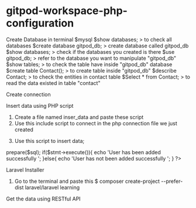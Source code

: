 # gitpod-workspace-php-configuration

Create Database in terminal
$mysql
$show databases; > to check all databases
$create database gitpod_db; > create database called gitpod_db
$show databases; > check if the databases you created is there
$use gitpod_db; > refer to the database you want to manipulate "gitpod_db"
$show tables; > to check the table have inside "gitpod_db" database
$create table Contact(); > to create table inside "gitpod_db"
$describe Contact; > to check the entities in contact table
$Select * from Contact; > to read the data existed in table "contact"

Create connection
<?php
    $con = mysqli_connect("127.0.0.1", "root", "", "gitpod_db"); 
//server, username, password, database_name
    if($con){
        echo 'Connected successfully';
    }else{
        echo 'Failed to connect';
    }
?>

Insert data using PHP script
1. Create a file named inser_data and paste these script
2. Use this include script to connect in the php connection file we just created
<?php
include_once 'connection.php';
?>
3. Use this script to insert data;
<?php
$sql="INSERT INTO Contact (contactId,firstName,lastName,email,age,salary,address) VALUES (2, 'Alyssia', 'Manzo', 'allysia@gmail.com', '12', '300', 'Tarlac City')";
$stmt=$con->prepare($sql);
if($stmt->execute()){
  echo 'User has been added successfully ';
}else{
  echo 'User has not been added successfully ';
}
?>

Laravel Installer
1. Go to the terminal and paste this
$ composer create-project --prefer-dist laravel/laravel learning


Get the data using RESTful API
